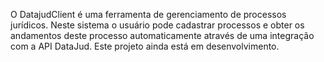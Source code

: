 O DatajudClient é uma ferramenta de gerenciamento de processos jurídicos. Neste sistema o usuário pode cadastrar processos e obter os andamentos deste processo automaticamente através de uma integração com a API DataJud. Este projeto ainda está em desenvolvimento.
